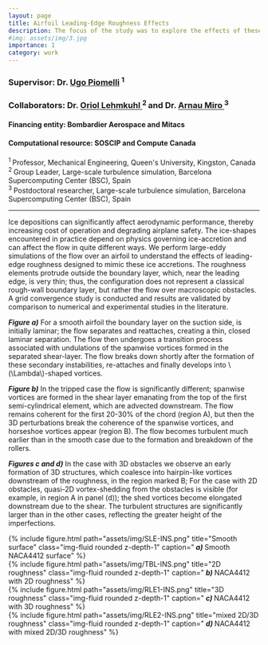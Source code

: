 ```yaml
---
layout: page
title: Airfoil Leading-Edge Roughness Effects
description: The focus of the study was to explore the effects of these imperfections (which are much larger than local boundary layer thickness) on the developing boundary layer and trailing edge separation characteristics of NACA4412. We carried out wall-resolved Large-eddy simulation (LES) at a chord-based Reynolds number of \(200,000 \) and at three angle of attack values of \(5, 10, 15^o\).
#img: assets/img/3.jpg
importance: 1
category: work
---
```

<style>
  .top-one {
     margin-top: 0.5cm;
  }
</style>

<h3> Supervisor: Dr. <a href="https://me.queensu.ca/People/Piomelli/"> Ugo Piomelli</a> <sup> 1 </sup> </h3>

<h3> Collaborators: Dr. <a href="https://www.bsc.es/lehmkuhl-oriol"> Oriol Lehmkuhl </a> <sup> 2 </sup> and
Dr. <a href="https://www.bsc.es/miro-jane-arnau"> Arnau Miro </a> <sup> 3 </sup> </h3>

<p class="top-one"> </p>

<h4 class="content"><span> Financing entity: </span> Bombardier Aerospace and Mitacs </h4>
<h4 class="content"><span> Computational resource: </span>  SOSCIP and Compute Canada </h4>

<p class="top-one"> <sup> 1 </sup> Professor, Mechanical Engineering, Queen's University, Kingston, Canada <br>
<sup> 2 </sup> Group Leader, Large-scale turbulence simulation, Barcelona Supercomputing Center (BSC), Spain <br>
<sup> 3 </sup> Postdoctoral researcher, Large-scale turbulence simulation, Barcelona Supercomputing Center (BSC), Spain
</p>

<hr>

<p> Ice depositions can significantly affect aerodynamic performance, thereby increasing cost of operation and degrading airplane safety. The ice-shapes encountered in practice depend on physics governing ice-accretion and can affect the flow in quite different ways. We perform large-eddy simulations of  the flow over an airfoil to understand the effects of leading-edge roughness designed to mimic these ice accretions. The roughness elements protrude outside the boundary layer, which, near the leading edge, is very thin; thus, the configuration does not represent a classical rough-wall boundary layer, but rather the flow over macroscopic obstacles.  A grid convergence study is conducted and results are validated by comparison to numerical and experimental studies in the literature. </p>

<p>
<b><i> Figure a)</i></b>  For a smooth airfoil the boundary layer on the suction side, is initially laminar; the flow separates and reattaches, creating a thin, closed laminar separation. The flow then undergoes a transition process associated with undulations of the spanwise vortices formed in the separated shear-layer. The flow breaks down shortly after the formation of these secondary instabilities, re-attaches and finally develops into \(\Lambda\)-shaped vortices.
</p>

<p>
<b><i> Figure b)</i></b>  In the tripped case the flow is significantly different; spanwise vortices are formed in the shear layer emanating from the top of the first semi-cylindrical element, which are advected downstream. The flow remains coherent for the first 20-30% of the chord (region A), but then the 3D perturbations break the coherence of the spanwise vortices, and horseshoe vortices appear (region B). The flow becomes turbulent much earlier than in the smooth case due to the formation and breakdown of the rollers.&#160;
</p>

<p>
<b><i> Figures c and d)</i></b>  In the case with 3D obstacles we observe an early formation of 3D structures, which coalesce into hairpin-like vortices downstream of the roughness, in the region marked B; For the case with 2D obstacles, quasi-2D vortex-shedding from the obstacles is visible (for example, in region A in panel (d)); the shed vortices become elongated downstream due to the shear. The turbulent structures are significantly larger than in the other cases, reflecting the greater height of the imperfections.
</p>


<div class="row">
    <div class="col-sm mt-3 mt-md-0">
        {% include figure.html path="assets/img/SLE-INS.png" title="Smooth surface" class="img-fluid rounded z-depth-1" caption="<b><i> a) </i></b>  Smooth NACA4412 surface" %}
    </div>
    <div class="col-sm mt-3 mt-md-0">
        {% include figure.html path="assets/img/TBL-INS.png" title="2D roughness" class="img-fluid rounded z-depth-1" caption="<b><i> b) </i></b>  NACA4412 with 2D roughness" %}
    </div>
</div>
<div class="row">
    <div class="col-sm mt-3 mt-md-0">
        {% include figure.html path="assets/img/RLE1-INS.png" title="3D roughness" class="img-fluid rounded z-depth-1" caption="<b><i> c) </i></b>  NACA4412 with 3D roughness" %}
    </div>
    <div class="col-sm mt-3 mt-md-0">
        {% include figure.html path="assets/img/RLE2-INS.png" title="mixed 2D/3D roughness" class="img-fluid rounded z-depth-1" caption="<b><i> d) </i></b>  NACA4412 with mixed 2D/3D roughness" %}
    </div>
</div>
<!-- <div class="caption">
<b><i> Figure a)</i></b>
</div> -->
